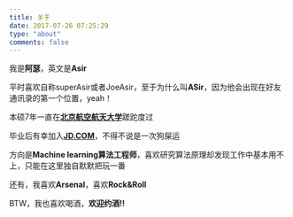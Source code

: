 ```yaml
---
title: 关于
date: 2017-07-26 07:25:29
type: "about"
comments: false
---
```

我是**阿瑟**，英文是**Asir**

平时喜欢自称superAsir或者JoeAsir，至于为什么叫**ASir**，因为他会出现在好友通讯录的第一个位置，yeah！

本硕7年一直在[**北京航空航天大学**](http://www.buaa.edu.cn/)蹉跎度过

毕业后有幸加入[**JD.COM**](https://www.jd.com/)，不得不说是一次狗屎运

方向是**Machine learning算法工程师**，喜欢研究算法原理却发现工作中基本用不上，只能在这里独自默默把玩一番

还有，我喜欢**Arsenal**，喜欢**Rock&Roll**

BTW，我也喜欢喝酒，**欢迎约酒!!**
